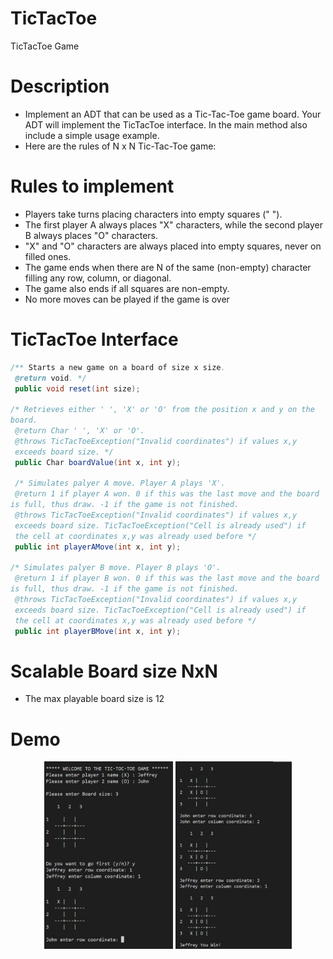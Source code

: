 # TicTacToe
 TicTacToe Game

# Description
- Implement an ADT that can be used as a Tic-Tac-Toe game board. Your ADT will implement the TicTacToe interface. In the main method also include a simple usage example.
- Here are the rules of N x N Tic-Tac-Toe game:

# Rules to implement
- Players take turns placing characters into empty squares (" ").
- The first player A always places "X" characters, while the second player B always places "O" characters.
- "X" and "O" characters are always placed into empty squares, never on filled ones.
- The game ends when there are N of the same (non-empty) character filling any row, column, or diagonal.
- The game also ends if all squares are non-empty.
- No more moves can be played if the game is over

# TicTacToe Interface
```java
/** Starts a new game on a board of size x size.
 @return void. */
 public void reset(int size);

/* Retrieves either ' ', 'X' or 'O' from the position x and y on the
board.
 @return Char ' ', 'X' or 'O'.
 @throws TicTacToeException("Invalid coordinates") if values x,y
 exceeds board size. */
 public Char boardValue(int x, int y);

 /* Simulates palyer A move. Player A plays 'X'.
 @return 1 if player A won. 0 if this was the last move and the board
is full, thus draw. -1 if the game is not finished.
 @throws TicTacToeException("Invalid coordinates") if values x,y
 exceeds board size. TicTacToeException("Cell is already used") if
 the cell at coordinates x,y was already used before */
 public int playerAMove(int x, int y);

/* Simulates palyer B move. Player B plays 'O'.
 @return 1 if player B won. 0 if this was the last move and the board
is full, thus draw. -1 if the game is not finished.
 @throws TicTacToeException("Invalid coordinates") if values x,y
 exceeds board size. TicTacToeException("Cell is already used") if
 the cell at coordinates x,y was already used before */
 public int playerBMove(int x, int y); 
```

# Scalable Board size NxN
- The max playable board size is 12


# Demo

<p align=center>
<img src="src\demo\demo1.JPG" alt="TicTocToe screen shot demo" height="300">
<img src="src\demo\demo2.JPG" alt="TicTocToe screen shot demo" height="300">
</p>
